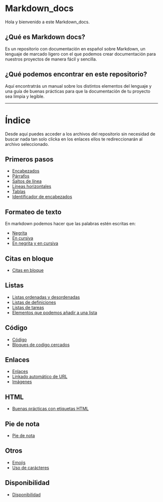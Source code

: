 # Markdown_docs

Hola y bienvenido a este Markdown_docs. 

## ¿Qué es Markdown docs?

Es un repositorio con documentación en español sobre Markdown, un lenguaje 
de marcado ligero con el que podemos crear documentación para nuestros proyectos
de manera fácil y sencilla.

## ¿Qué podemos encontrar en este repositorio?

Aquí encontratrás un manual sobre los distintos elementos del lenguaje y una guía de buenas prácticas para que la documentación de tu proyecto sea limpia y legible.

---

# Índice 

Desde aquí puedes acceder a los archivos del repositorio sin necesidad de buscar nada tan solo clicka en los enlaces ellos te redireccionarán al archivo seleccionado.

## Primeros pasos 

* [Encabezados](https://github.com/alexdevrep/Markdown_docs/blob/main/Primeros%20pasos/encabezados.md)
* [Párrafos](https://github.com/alexdevrep/Markdown_docs/blob/main/Primeros%20pasos/p%C3%A1rrafos.md)
* [Saltos de línea](https://github.com/alexdevrep/Markdown_docs/blob/main/Primeros%20pasos/Saltos_de_l%C3%ADnea.md)
* [Líneas horizontales](https://github.com/alexdevrep/Markdown_docs/blob/main/Primeros%20pasos/lineas_horizontales.md)
* [Tablas]()
* [Identificador de encabezados]()


## Formateo de texto 

En markdown podemos hacer que las palabras estén escritas en:


* [Negrita](https://github.com/alexdevrep/Markdown_docs/blob/main/Formateo%20de%20texto/negrita.md)
* [En cursiva](https://github.com/alexdevrep/Markdown_docs/blob/main/Formateo%20de%20texto/cursiva.md)
* [En negrita y en cursiva](https://github.com/alexdevrep/Markdown_docs/blob/main/Formateo%20de%20texto/negrita_y_cursiva.md)

## Citas en bloque 

* [Citas en bloque](https://github.com/alexdevrep/Markdown_docs/blob/main/Citas%20en%20bloque/citas_en_bloque.md)

## Listas

* [Listas ordenadas y desordenadas](https://github.com/alexdevrep/Markdown_docs/blob/main/Listas/listas.md)
* [Listas de definiciones]()
* [Listas de tareas]()
* [Elementos que podemos añadir a una lista]()

## Código

* [Código](https://github.com/alexdevrep/Markdown_docs/blob/main/C%C3%B3digo/codigo.md)
* [Bloques de codigo cercados](https://github.com/alexdevrep/Markdown_docs/blob/main/C%C3%B3digo/Bloques_de_c%C3%B3digo_cercado.md)
  
## Enlaces 

* [Enlaces](https://github.com/alexdevrep/Markdown_docs/blob/main/Enlaces/links.md)
* [Linkado automático de URL]()
* [Imágenes]()

## HTML

* [Buenas prácticas con etiquetas HTML]()
  
## Pie de nota

* [Pie de nota]()
  
## Otros

* [Emojis]()
* [Uso de carácteres]()

## Disponibilidad

* [Disponibilidad]()
